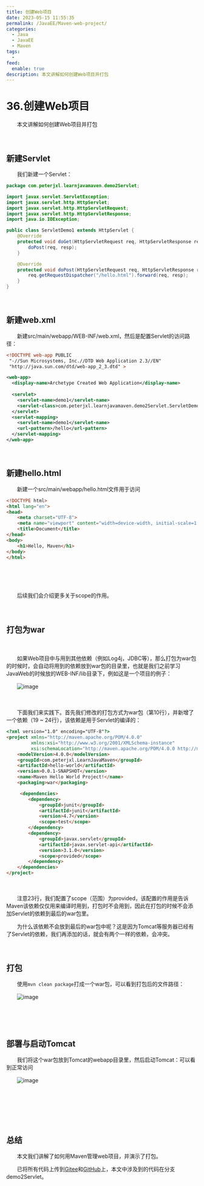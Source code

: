 ```yaml
---
title: 创建Web项目
date: 2023-05-15 11:55:35
permalink: /JavaEE/Maven-web-project/
categories:
  - Java
  - JavaEE
  - Maven
tags:
  - 
feed:
  enable: true
description: 本文讲解如何创建Web项目并打包
---
```

# 36.创建Web项目

　　本文讲解如何创建Web项目并打包
<!-- more -->
　　‍

## 新建Servlet

　　我们新建一个Servlet：

```java
package com.peterjxl.learnjavamaven.demo2Servlet;

import javax.servlet.ServletException;
import javax.servlet.http.HttpServlet;
import javax.servlet.http.HttpServletRequest;
import javax.servlet.http.HttpServletResponse;
import java.io.IOException;

public class ServletDemo1 extends HttpServlet {
	@Override
    protected void doGet(HttpServletRequest req, HttpServletResponse resp) throws ServletException, IOException {
        doPost(req, resp);
    }

    @Override
    protected void doPost(HttpServletRequest req, HttpServletResponse resp) throws ServletException, IOException {
        req.getRequestDispatcher("/hello.html").forward(req, resp);
    }
}

```

　　‍

## 新建web.xml

　　新建src/main/webapp/WEB-INF/web.xml，然后是配置Servlet的访问路径：

```xml
<!DOCTYPE web-app PUBLIC
 "-//Sun Microsystems, Inc.//DTD Web Application 2.3//EN"
 "http://java.sun.com/dtd/web-app_2_3.dtd" >

<web-app>
  <display-name>Archetype Created Web Application</display-name>
  
  <servlet>
    <servlet-name>demo1</servlet-name>
    <servlet-class>com.peterjxl.learnjavamaven.demo2Servlet.ServletDemo1</servlet-class>
  </servlet>
  <servlet-mapping>
    <servlet-name>demo1</servlet-name>
    <url-pattern>/hello</url-pattern>
  </servlet-mapping>
</web-app>

```

　　‍

## 新建hello.html

　　新建一个src/main/webapp/hello.html文件用于访问

```html
<!DOCTYPE html>
<html lang="en">
<head>
	<meta charset="UTF-8">
	<meta name="viewport" content="width=device-width, initial-scale=1.0">
	<title>Document</title>
</head>
<body>
	<h1>Hello, Maven</h1>
</body>
</html>
```

　　‍

　　‍

　　后续我们会介绍更多关于scope的作用。

　　‍

## 打包为war

　　‍

　　如果Web项目中与用到其他依赖（例如Log4j，JDBC等），那么打包为war包的时候时，会自动将用到的依赖放到war包的目录里，也就是我们之前学习JavaWeb的时候放的WEB-INF/lib目录下，例如这是一个项目的例子：

　　​![image](https://image.peterjxl.com/blog/image-20230427160858-ioyioln.png)​

　　‍

　　下面我们来实践下。首先我们修改的打包方式为war包（第10行），并新增了一个依赖（19 ~ 24行），该依赖是用于Servlet的编译的：

```html
<?xml version="1.0" encoding="UTF-8"?>
<project xmlns="http://maven.apache.org/POM/4.0.0" 
         xmlns:xsi="http://www.w3.org/2001/XMLSchema-instance"
         xsi:schemaLocation="http://maven.apache.org/POM/4.0.0 http://maven.apache.org/xsd/maven-4.0.0.xsd">
    <modelVersion>4.0.0</modelVersion>
    <groupId>com.peterjxl.LearnJavaMaven</groupId>
    <artifactId>hello-world</artifactId>
    <version>0.0.1-SNAPSHOT</version>
    <name>Maven Hello World Project!</name>
    <packaging>war</packaging>

     <dependencies>
        <dependency>
            <groupId>junit</groupId>
            <artifactId>junit</artifactId>
            <version>4.7</version>
            <scope>test</scope>
        </dependency>
        <dependency>
            <groupId>javax.servlet</groupId>
            <artifactId>javax.servlet-api</artifactId>
            <version>3.1.0</version>
            <scope>provided</scope>
        </dependency>
    </dependencies>
</project>
```

　　‍

　　注意23行，我们配置了scope（范围）为provided，该配置的作用是告诉Maven该依赖仅仅用来编译时用到，打包时不会用到，因此在打包的时候不会添加Servlet的依赖到最后的war包里。

　　为什么该依赖不会放到最后的war包中呢？这是因为Tomcat等服务器已经有了Servlet的依赖，我们再添加的话，就会有两个一样的依赖，会冲突。

　　‍

## 打包

　　使用`mvn clean package`​打成一个war包，可以看到打包后的文件路径：

　　​![image](https://image.peterjxl.com/blog/image-20230412214907-3y1bt8x.png)​

　　‍

　　‍

## 部署与启动Tomcat

　　我们将这个war包放到Tomcat的webapp目录里，然后启动Tomcat：可以看到正常访问

　　​![image](https://image.peterjxl.com/blog/image-20230412205808-ttm9kjn.png)​

　　‍

　　‍

　　‍

## 总结

　　本文我们讲解了如何用Maven管理web项目，并演示了打包。

　　已将所有代码上传到[Gitee](https://gitee.com/peterjxl/LearnJavaMaven)和[GitHub](https://github.com/Peter-JXL/LearnJavaMaven)上，本文中涉及到的代码在分支demo2Servlet。

　　‍
